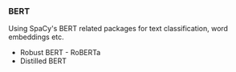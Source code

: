 ### BERT

Using SpaCy's BERT related packages for text classification, word embeddings etc.

* Robust BERT - RoBERTa
* Distilled BERT

